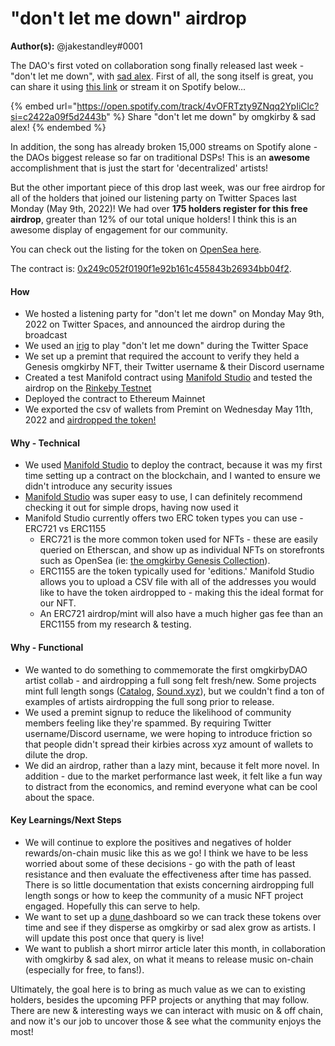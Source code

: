 # "don't let me down" airdrop

**Author(s):** @jakestandley#0001

The DAO's first voted on collaboration song finally released last week - "don't let me down", with [sad alex](https://open.spotify.com/artist/3i8iJVU0mtgzbZsuF1AoJ3). First of all, the song itself is great, you can share it using [this link](https://omgkirby.lnk.to/sadalex) or stream it on Spotify below...

{% embed url="https://open.spotify.com/track/4vOFRTzty9ZNqq2YpIiClc?si=c2422a09f5d2443b" %}
Share "don't let me down" by omgkirby & sad alex!
{% endembed %}

In addition, the song has already broken 15,000 streams on Spotify alone - the DAOs biggest release so far on traditional DSPs! This is an **awesome** accomplishment that is just the start for 'decentralized' artists!

But the other important piece of this drop last week, was our free airdrop for all of the holders that joined our listening party on Twitter Spaces last Monday (May 9th, 2022)!  We had over **175 holders register for this free airdrop**, greater than 12% of our total unique holders! I think this is an awesome display of engagement for our community.

You can check out the listing for the token on [OpenSea here](https://opensea.io/collection/dont-let-me-down).&#x20;

The contract is: [0x249c052f0190f1e92b161c455843b26934bb04f2](https://etherscan.io/address/0x249c052f0190f1e92b161c455843b26934bb04f2).

#### How

* We hosted a listening party for "don't let me down" on Monday May 9th, 2022 on Twitter Spaces, and announced the airdrop during the broadcast
* We used an [irig](https://www.ikmultimedia.com/products/irigstreamsolo/) to play "don't let me down" during the Twitter Space
* We set up a premint that required the account to verify they held a Genesis omgkirby NFT, their Twitter username & their Discord username
* Created a test Manifold contract using [Manifold Studio](https://www.manifold.xyz/) and tested the airdrop on the [Rinkeby Testnet](https://medium.com/compound-finance/the-beginners-guide-to-using-an-ethereum-test-network-95bbbc85fc1d)
* Deployed the contract to Ethereum Mainnet
* We exported the csv of wallets from Premint on Wednesday May 11th, 2022 and [airdropped the token!](https://etherscan.io/address/0x249c052f0190f1e92b161c455843b26934bb04f2)

#### Why - Technical

* We used [Manifold Studio](https://www.manifold.xyz/) to deploy the contract, because it was my first time setting up a contract on the blockchain, and I wanted to ensure we didn't introduce any security issues
* [Manifold Studio](https://www.manifold.xyz/) was super easy to use, I can definitely recommend checking it out for simple drops, having now used it
* Manifold Studio currently offers two ERC token types you can use - ERC721 vs ERC1155
  * ERC721 is the more common token used for NFTs - these are easily queried on Etherscan, and show up as individual NFTs on storefronts such as OpenSea (ie: [the omgkirby Genesis Collection](https://opensea.io/collection/omgkirby-genesis)).
  * ERC1155 are the token typically used for 'editions.' Manifold Studio allows you to upload a CSV file with all of the addresses you would like to have the token airdropped to - making this the ideal format for our NFT.
  * An ERC721 airdrop/mint will also have a much higher gas fee than an ERC1155 from my research & testing.

#### Why - Functional

* We wanted to do something to commemorate the first omgkirbyDAO artist collab - and airdropping a full song felt fresh/new. Some projects mint full length songs ([Catalog](https://beta.catalog.works/), [Sound.xyz](https://www.sound.xyz/)), but we couldn't find a ton of examples of artists airdropping the full song prior to release.
* We used a premint signup to reduce the likelihood of community members feeling like they're spammed. By requiring Twitter username/Discord username, we were hoping to introduce friction so that people didn't spread their kirbies across xyz amount of wallets to dilute the drop.
* We did an airdrop, rather than a lazy mint, because it felt more novel. In addition - due to the market performance last week, it felt like a fun way to distract from the economics, and remind everyone what can be cool about the space.

#### Key Learnings/Next Steps

* We will continue to explore the positives and negatives of holder rewards/on-chain music like this as we go! I think we have to be less worried about some of these decisions - go with the path of least resistance and then evaluate the effectiveness after time has passed. There is so little documentation that exists concerning airdropping full length songs or how to keep the community of a music NFT project engaged. Hopefully this can serve to help.
* We want to set up a [dune ](https://dune.com/browse/dashboards)dashboard so we can track these tokens over time and see if they disperse as omgkirby or sad alex grow as artists. I will update this post once that query is live!
* We want to publish a short mirror article later this month, in collaboration with omgkirby & sad alex, on what it means to release music on-chain (especially for free, to fans!).

Ultimately, the goal here is to bring as much value as we can to existing holders, besides the upcoming PFP projects or anything that may follow. There are new & interesting ways we can interact with music on & off chain, and now it's our job to uncover those & see what the community enjoys the most!
